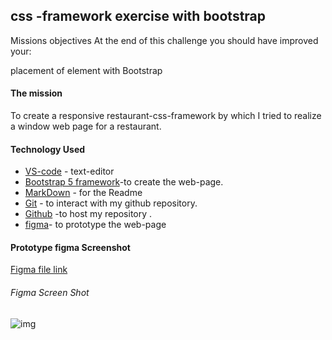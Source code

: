 ## css -framework exercise with bootstrap

Missions objectives
At the end of this challenge you should have improved your:

placement of element with Bootstrap

#### The mission

 To create a responsive restaurant-css-framework by which I tried to realize a window web page for a restaurant.

#### Technology Used

* [VS-code](https://code.visualstudio.com/) - text-editor 
* [Bootstrap 5 framework](https://getbootstrap.com/docs/5.0/getting-started/introduction/)-to create the web-page.
* [MarkDown]() - for the Readme 
* [Git](https://git-scm.com/) - to interact with my github repository.
* [Github](https://github.com/) -to host my repository .
* [figma]()- to prototype the web-page

#### Prototype figma Screenshot
  [Figma file link](https://www.figma.com/file/LXvf7dpSXCX7BAkvd4Zf6x/Untitled?node-id=0%3A1)

  ###### Figma Screen Shot
  ![img](/restaurant-css-framework/asset/figma%20design%20screen%20shot.png)

